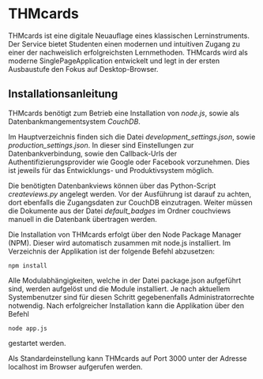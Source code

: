 THMcards
====================

THMcards ist eine digitale Neuauflage eines klassischen Lerninstruments. Der Service bietet Studenten einen modernen und intuitiven Zugang zu einer der nachweislich erfolgreichsten Lernmethoden. THMcards wird als moderne Single­Page­Application entwickelt und legt in der ersten Ausbaustufe den Fokus auf Desktop­-Browser.


Installationsanleitung
----------------------

THMcards benötigt zum Betrieb eine Installation von *node.js*, sowie als Datenbankmangementsystem *CouchDB*.

Im Hauptverzeichnis finden sich die Datei *development_settings.json*, sowie *production_settings.json*. In dieser sind Einstellungen zur Datenbankverbindung, sowie den Callback-Urls der Authentifizierungsprovider wie Google oder Facebook vorzunehmen. Dies ist jeweils für das Entwicklungs- und Produktivsystem möglich.

Die benötigten Datenbankviews können über das Python-Script *createviews.py* angelegt werden. Vor der Ausführung ist darauf zu achten, dort ebenfalls die Zugangsdaten zur CouchDB einzutragen. Weiter müssen die Dokumente aus der Datei *default_badges* im Ordner couchviews manuell in die Datenbank übertragen werden.

Die Installation von THMcards erfolgt über den Node Package Manager (NPM). Dieser wird automatisch zusammen mit node.js installiert. Im Verzeichnis der Applikation ist der folgende Befehl abzusetzen:

`npm install`

Alle Modulabhängigkeiten, welche in der Datei package.json aufgeführt sind, werden aufgelöst und die Module installiert. Je nach aktuellem Systembenutzer sind für diesen Schritt gegebenenfalls Administratorrechte notwendig.
Nach erfolgreicher Installation kann die Applikation über den Befehl

`node app.js`

gestartet werden.

Als Standardeinstellung kann THMcards auf Port 3000 unter der Adresse localhost im Browser aufgerufen werden.
